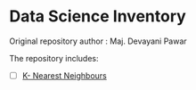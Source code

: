 # Data Science Inventory

Original repository author : Maj.  Devayani Pawar

The repository includes:
- [ ] [K- Nearest Neighbours](KNN.py)


